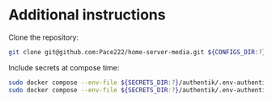 # Additional instructions

Clone the repository:
```bash
git clone git@github.com:Pace222/home-server-media.git ${CONFIGS_DIR:?}/media
```

Include secrets at compose time:
```bash
sudo docker compose --env-file ${SECRETS_DIR:?}/authentik/.env-authentik up -d
sudo docker compose --env-file ${SECRETS_DIR:?}/authentik/.env-authentik down
```
